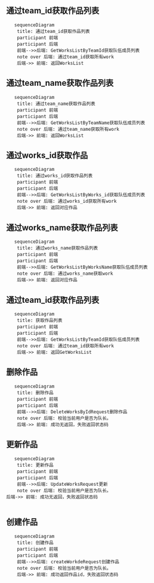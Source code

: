 ## 通过team_id获取作品列表

```mermaid
   sequenceDiagram
    title: 通过team_id获取作品列表
    participant 前端
    participant 后端
    前端-->>后端: GetWorksListByTeamId获取队伍成员列表
    note over 后端: 通过team_id获取所有work
    后端->> 前端: 返回WorksList
```

## 通过team_name获取作品列表

```mermaid
   sequenceDiagram
    title: 通过team_name获取作品列表
    participant 前端
    participant 后端
    前端-->>后端: GetWorksListByTeamName获取队伍成员列表
    note over 后端: 通过team_name获取所有work
    后端->> 前端: 返回WorksList
```

## 通过works_id获取作品

```mermaid
   sequenceDiagram
    title: 通过works_id获取作品列表
    participant 前端
    participant 后端
    前端-->>后端: GetWorksListByWorks_id获取队伍成员列表
    note over 后端: 通过works_id获取所有work
    后端->> 前端: 返回对应作品
```

## 通过works_name获取作品列表

```mermaid
   sequenceDiagram
    title: 通过works_name获取作品列表
    participant 前端
    participant 后端
    前端-->>后端: GetWorksListByWorksName获取队伍成员列表
    note over 后端: 通过works_name获取work
    后端->> 前端: 返回对应作品
```

## 通过team_id获取作品列表

```mermaid
   sequenceDiagram
    title: 获取作品列表
    participant 前端
    participant 后端
    前端-->>后端: GetWorksListByTeamId获取队伍成员列表
    note over 后端: 通过team_id获取所有work
    后端->> 前端: 返回GetWorksList
```

## 删除作品

```mermaid
   sequenceDiagram
    title: 删除作品
    participant 前端
    participant 后端
    前端-->>后端: DeleteWorksByIdRequest删除作品
    note over 后端: 校验当前用户是否为队长。
    后端->> 前端: 成功无返回，失败返回状态码
```

## 更新作品

```mermaid
   sequenceDiagram
    title: 更新作品
    participant 前端
    participant 后端
    前端-->>后端: UpdateWorksRequest更新
    note over 后端: 校验当前用户是否为队长。
后端->> 前端: 成功无返回，失败返回状态码
  
```

## 创建作品

```mermaid
   sequenceDiagram
    title: 创建作品
    participant 前端
    participant 后端
    前端-->>后端: createWorkdeRequest创建作品
    note over 后端: 校验当前用户是否为队长。
    后端->> 前端: 成功返回作品id，失败返回状态码
```
